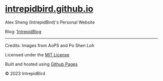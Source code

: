 # [intrepidbird.github.io](https://intrepidbird.github.io)

Alex Sheng (IntrepidBird)'s Personal Website

Blog: [1ntrepidBlog](https://artofproblemsolving.com/community/c3616023)

------------------------------------------------------------------------------

Credits: Images from AoPS and Po Shen Loh

Licensed under the [MIT License](https://opensource.org/license/mit/)

Built and hosted using [Github Pages](https://pages.github.com/)

© 2023 IntrepidBird
